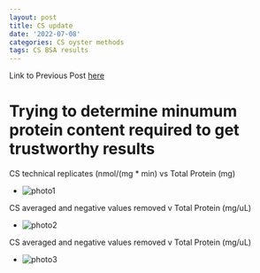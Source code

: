 ```yaml
---
layout: post
title: CS update
date: '2022-07-08'
categories: CS oyster methods
tags: CS BSA results
---
```


Link to Previous Post [here](https://github.com/ocattau/notebook-2/edit/master/_posts/2022-07-08-CS8_CSupdate.md)

# Trying to determine minumum protein content required to get trustworthy results

CS technical replicates (nmol/(mg * min) vs Total Protein (mg) 
- ![photo1](https://raw.githubusercontent.com/mattgeorgephd/NOPP-gigas-ploidy-temp/main/202107_EXP2/citrate_synthase/plots/figure2c.png)

CS averaged and negative values removed v Total Protein (mg/uL) 
- ![photo2](https://raw.githubusercontent.com/mattgeorgephd/NOPP-gigas-ploidy-temp/main/202107_EXP2/citrate_synthase/plots/fig%202c%20with%20labels.png)

CS averaged and negative values removed v Total Protein (mg/uL) 
- ![photo3](https://raw.githubusercontent.com/mattgeorgephd/NOPP-gigas-ploidy-temp/main/202107_EXP2/citrate_synthase/plots/fig%202a%20with%20labels.png)

